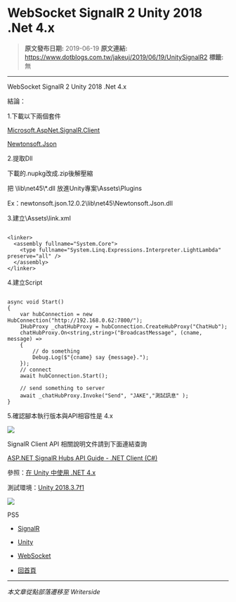 # WebSocket SignalR 2 Unity 2018 .Net 4.x

> **原文發布日期:** 2019-06-19
> **原文連結:** https://www.dotblogs.com.tw/jakeuj/2019/06/19/UnitySignalR2
> **標籤:** 無

---

WebSocket SignalR 2 Unity 2018 .Net 4.x

結論：

1.下載以下兩個套件

[Microsoft.AspNet.SignalR.Client](https://www.nuget.org/packages/Microsoft.AspNet.SignalR.Client/)

[Newtonsoft.Json](https://www.nuget.org/packages/Newtonsoft.Json/)

2.提取Dll

下載的.nupkg改成.zip後解壓縮

把 \lib\net45\\*.dll 放進Unity專案\Assets\Plugins

Ex：newtonsoft.json.12.0.2\lib\net45\Newtonsoft.Json.dll

3.建立\Assets\link.xml

```

<linker>
  <assembly fullname="System.Core">
    <type fullname="System.Linq.Expressions.Interpreter.LightLambda" preserve="all" />
  </assembly>
</linker>
```

4.建立Script

```

async void Start()
{
    var hubConnection = new HubConnection("http://192.168.0.62:7800/");
    IHubProxy _chatHubProxy = hubConnection.CreateHubProxy("ChatHub");
    chatHubProxy.On<string,string>("BroadcastMessage", (cname, message) =>
    {
        // do something
        Debug.Log($"{cname} say {message}.");
    });
    // connect
    await hubConnection.Start();

    // send something to server
    await _chatHubProxy.Invoke("Send", "JAKE","測試訊息" );
}
```

5.確認腳本執行版本與API相容性是 4.x

![](https://dotblogsfile.blob.core.windows.net/user/jakeuj/47289ff2-d752-4b3a-8a62-ab7f2a5b2616/1560928740_73125.PNG)

SignalR Client API 相關說明文件請到下面連結查詢

[ASP.NET SignalR Hubs API Guide - .NET Client (C#)](https://docs.microsoft.com/zh-tw/aspnet/signalr/overview/guide-to-the-api/hubs-api-guide-net-client)

參照：[在 Unity 中使用 .NET 4.x](https://docs.microsoft.com/zh-tw/visualstudio/cross-platform/unity-scripting-upgrade?view=vs-2019)

測試環境：[Unity 2018.3.7f1](https://unity3d.com/get-unity/download/archive)

![](https://card.psnprofiles.com/1/jakeuj.png)

PS5

* [SignalR](/jakeuj/Tags?qq=SignalR)
* [Unity](/jakeuj/Tags?qq=Unity)
* [WebSocket](/jakeuj/Tags?qq=WebSocket)

* [回首頁](/jakeuj)

---

*本文章從點部落遷移至 Writerside*

